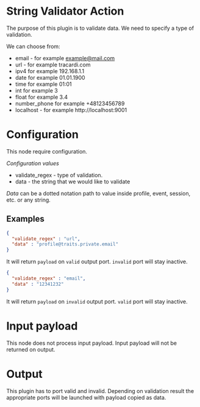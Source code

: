 # String Validator Action

The purpose of this plugin is to validate data. We need to specify a type of validation. 

We can choose from:

* email - for example example@mail.com
* url - for example tracardi.com
* ipv4 for example 192.168.1.1
* date for example 01.01.1900
* time for example 01:01
* int for example 3
* float for example 3.4
* number_phone for example +48123456789
* localhost - for example http://localhost:9001

# Configuration

This node require configuration.

*Configuration values*

* validate_regex - type of validation.
* data - the string that we would like to validate

*Data* can be a dotted notation path to value inside profile, event, session, etc. or any string.

## Examples

```json
{
  "validate_regex" : "url",
  "data" : "profile@traits.private.email"
}
```

It will return `payload` on `valid` output port. `invalid` port will stay inactive. 

```json
{
  "validate_regex" : "email",
  "data" : "12341232"
}
```

It will return `payload` on `invalid` output port. `valid` port will stay inactive. 

# Input payload

This node does not process input payload. Input payload will not be returned on output. 

# Output

This plugin has to port valid and invalid. Depending on validation result the appropriate ports will be launched with payload copied as data.
